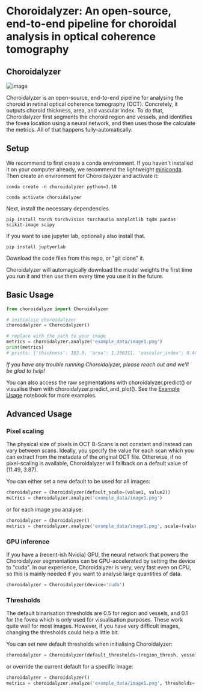# Choroidalyzer: An open-source, end-to-end pipeline for choroidal analysis in optical coherence tomography

## Choroidalyzer
![image](https://github.com/justinengelmann/Choroidalyzer/assets/43992544/86399fc5-1acd-4128-ac4d-6dc106bbc064)

Choroidalyzer is an open-source, end-to-end pipeline for analysing the choroid in retinal optical coherence tomography (OCT). Concretely, it outputs choroid thickness, area, and vascular index. To do that, Choroidalyzer first segments the choroid region and vessels, and identifies the fovea location using a neural network, and then uses those the calculate the metrics. All of that happens fully-automatically.

## Setup

We recommend to first create a conda environment. If you haven't installed it on your computer already, we recommend the lightweight [miniconda](https://docs.conda.io/projects/miniconda/en/latest/). Then create an environment for Choroidalyzer and activate it:

```
conda create -n choroidalyzer python=3.10

conda activate choroidalyzer
```

Next, install the necessary dependencies.

```
pip install torch torchvision torchaudio matplotlib tqdm pandas scikit-image scipy
```

If you want to use jupyter lab, optionally also install that.

```
pip install juptyerlab
```

Download the code files from this repo, or "git clone" it.

Choroidalyzer will automagically download the model weights the first time you run it and then use them every time you use it in the future.

## Basic Usage

```python
from choroidalyze import Choroidalyzer

# initialise choroidalyzer
choroidalyzer = Choroidalyzer()

# replace with the path to your image
metrics = choroidalyzer.analyze('example_data/image1.png')
print(metrics)
# prints: {'thickness': 183.0, 'area': 1.356311, 'vascular_index': 0.46774, 'vessel_area': 0.634401, 'raw_thickness': array([174, 263, 112])}
```

*If you have any trouble running Choroidalyzer, please reach out and we'll be glad to help!*

You can also access the raw segmentations with choroidalyzer.predict() or visualise them with choroidalyzer.predict_and_plot(). See the [Example Usage](https://github.com/justinengelmann/Choroidalyzer/blob/main/ExampleUsage.ipynb) notebook for more examples.

## Advanced Usage

### Pixel scaling
The physical size of pixels in OCT B-Scans is not constant and instead can vary between scans. Ideally, you specify the value for each scan which you can extract from the metadata of the original OCT file. Otherwise, if no pixel-scaling is available, Choroidalyzer will fallback on a default value of (11.49, 3.87).

You can either set a new default to be used for all images:
```python
choroidalyzer = Choroidalyzer(default_scale=(value1, value2))
metrics = choroidalyzer.analyze('example_data/image1.png')
```
or for each image you analyse:
```python
choroidalyzer = Choroidalyzer()
metrics = choroidalyzer.analyze('example_data/image1.png', scale=(value1, value2))
```

### GPU inference
If you have a (recent-ish Nvidia) GPU, the neural network that powers the Choroidalyzer segmentations can be GPU-accelerated by setting the device to "cuda". In our experience, Choroidalyzer is very, very fast even on CPU, so this is mainly needed if you want to analyse large quantities of data.
```python
choroidalyzer = Choroidalyzer(device='cuda')
```

### Thresholds
The default binarisation thresholds are 0.5 for region and vessels, and 0.1 for the fovea which is only used for visualisation purposes. These work quite well for most images. However, if you have very difficult images, changing the thresholds could help a little bit.

You can set new default thresholds when initialising Choroidalyzer:
```python
choroidalyzer = Choroidalyzer(default_thresholds=(region_thresh, vessel_thresh, fovea_thresh))
```
or override the current default for a specific image:
```python
choroidalyzer = Choroidalyzer()
metrics = choroidalyzer.analyze('example_data/image1.png', thresholds=(region_thresh, vessel_thresh, fovea_thresh))
```




